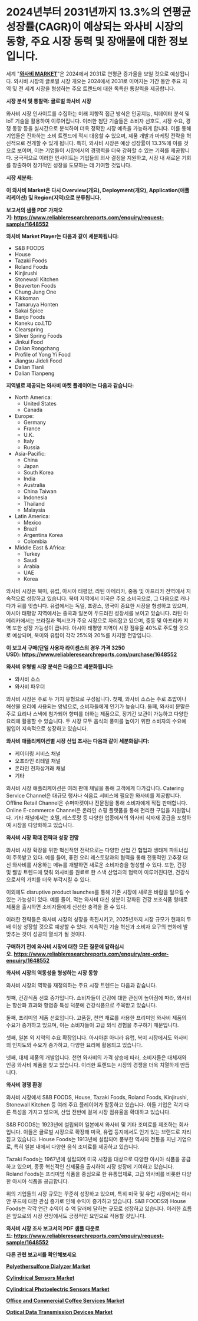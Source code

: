 <p><h1>2024년부터 2031년까지 13.3%의 연평균 성장률(CAGR)이 예상되는 와사비 시장의 동향, 주요 시장 동력 및 장애물에 대한 정보입니다.</h1></p><p>세계 "<strong><a href="https://www.reliableresearchreports.com/wasabi-market-r1648552?utm_campaign=105&utm_medium=8&utm_source=Github&utm_content=ia&utm_term=18122024&utm_id=wasabi">와사비 MARKET</a></strong>"은 2024에서 2031로 연평균 증가율을 보일 것으로 예상됩니다. 와사비 시장의 글로벌 시장 개요는 2024에서 2031로 이어지는 기간 동안 주요 지역 및 전 세계 시장을 형성하는 주요 트렌드에 대한 독특한 통찰력을 제공합니다.</p>
<p><strong>시장 분석 및 통찰력: 글로벌 와사비 시장</strong></p>
<p><p>와사비 시장 인사이트를 수집하는 미래 지향적 접근 방식은 인공지능, 빅데이터 분석 및 IoT 기술을 활용하여 이루어집니다. 이러한 첨단 기술들은 소비자 선호도, 시장 수요, 경쟁 동향 등을 실시간으로 분석하여 더욱 정확한 시장 예측을 가능하게 합니다. 이를 통해 기업들은 진화하는 소비 트렌드에 적시 대응할 수 있으며, 제품 개발과 마케팅 전략을 혁신적으로 전개할 수 있게 됩니다. 특히, 와사비 시장은 예상 성장률이 13.3%에 이를 것으로 보이며, 이는 기업들이 시장에서의 경쟁력을 더욱 강화할 수 있는 기회를 제공합니다. 궁극적으로 이러한 인사이트는 기업들의 의사 결정을 지원하고, 시장 내 새로운 기회를 창출하여 장기적인 성장을 도모하는 데 기여할 것입니다.</p><a href="%7CAUTHORITHY_DOMAIN_URL%7C?utm_campaign=105&utm_medium=8&utm_source=Github&utm_content=ia&utm_term=18122024&utm_id=wasabi"></a></p>
<p><strong>시장 세분화:</strong></p>
<p><strong>이 와사비 Market은 다시 Overview(개요), Deployment(개요), Application(애플리케이션) 및 Region(지역)으로 분류됩니다.</strong></p>
<p><strong>보고서의 샘플 PDF 가져오기:&nbsp;<a href="https://www.reliableresearchreports.com/enquiry/request-sample/1648552?utm_campaign=105&utm_medium=8&utm_source=Github&utm_content=ia&utm_term=18122024&utm_id=wasabi">https://www.reliableresearchreports.com/enquiry/request-sample/1648552</a></strong><strong></strong></p>
<p><strong>와사비 Market Player는 다음과 같이 세분화됩니다:</strong></p>
<p><ul><li>S&B FOODS</li><li>House</li><li>Tazaki Foods</li><li>Roland Foods</li><li>Kinjirushi</li><li>Stonewall Kitchen</li><li>Beaverton Foods</li><li>Chung Jung One</li><li>Kikkoman</li><li>Tamaruya Honten</li><li>Sakai Spice</li><li>Banjo Foods</li><li>Kaneku co.LTD</li><li>Clearspring</li><li>Silver Spring Foods</li><li>Jinkui Food</li><li>Dalian Rongchang</li><li>Profile of Yong Yi Food</li><li>Jiangsu Jideli Food</li><li>Dalian Tianli</li><li>Dalian Tianpeng</li></ul></p>
<p><strong>지역별로 제공되는 와사비 마켓 플레이어는 다음과 같습니다:</strong></p>
<p><ul>
    <li>
        North America:
        <ul>
            <li>United States</li>
            <li>Canada</li>
        </ul>
    </li>
    <li>
        Europe:
        <ul>
            <li>Germany</li>
            <li>France</li>
            <li>U.K.</li>
            <li>Italy</li>
            <li>Russia</li>
        </ul>
    </li>
    <li>
        Asia-Pacific:
        <ul>
            <li>China</li>
            <li>Japan</li>
            <li>South Korea</li>
            <li>India</li>
            <li>Australia</li>
            <li>China Taiwan</li>
            <li>Indonesia</li>
            <li>Thailand</li>
            <li>Malaysia</li>
        </ul>
    </li>
    <li>
        Latin America:
        <ul>
            <li>Mexico</li>
            <li>Brazil</li>
            <li>Argentina Korea</li>
            <li>Colombia</li>
        </ul>
    </li>
    <li>
        Middle East & Africa:
        <ul>
            <li>Turkey</li>
            <li>Saudi</li>
            <li>Arabia</li>
            <li>UAE</li>
            <li>Korea</li>
        </ul>
    </li>
    </ul></p>
<p><p>와사비 시장은 북미, 유럽, 아시아 태평양, 라틴 아메리카, 중동 및 아프리카 전역에서 지속적으로 성장하고 있습니다. 북미 지역에서 미국은 주요 소비국으로, 그 다음으로 캐나다가 뒤를 잇습니다. 유럽에서는 독일, 프랑스, 영국이 중요한 시장을 형성하고 있으며, 아시아 태평양 지역에서는 중국과 일본이 두드러진 성장세를 보이고 있습니다. 라틴 아메리카에서는 브라질과 멕시코가 주요 시장으로 자리잡고 있으며, 중동 및 아프리카 지역 또한 성장 가능성이 큽니다. 아시아 태평양 지역이 시장 점유율 40%로 주도할 것으로 예상되며, 북미와 유럽이 각각 25%와 20%를 차지할 전망입니다.</p></p>
<p><strong>이 보고서 구매(단일 사용자 라이센스의 경우 가격 3250 USD):&nbsp;<a href="https://www.reliableresearchreports.com/purchase/1648552?utm_campaign=105&utm_medium=8&utm_source=Github&utm_content=ia&utm_term=18122024&utm_id=wasabi">https://www.reliableresearchreports.com/purchase/1648552</a></strong></p>
<p><strong>와사비 유형별 시장 분석은 다음으로 세분화됩니다:</strong></p>
<p><ul><li>와사비 소스</li><li>와사비 파우더</li></ul></p>
<p><p>와사비 시장은 주로 두 가지 유형으로 구성됩니다. 첫째, 와사비 소스는 주로 초밥이나 해산물 요리에 사용되는 양념으로, 소비자들에게 인기가 높습니다. 둘째, 와사비 분말은 주로 요리나 스낵에 첨가되어 향미를 더하는 제품으로, 장기간 보관이 가능하고 다양한 요리에 활용할 수 있습니다. 두 시장 모두 음식의 풍미를 높이기 위한 소비자의 수요에 힘입어 지속적으로 성장하고 있습니다.</p></p>
<p><strong>와사비 애플리케이션별 시장 산업 조사는 다음과 같이 세분화됩니다:</strong></p>
<p><ul><li>케이터링 서비스 채널</li><li>오프라인 리테일 채널</li><li>온라인 전자상거래 채널</li><li>기타</li></ul></p>
<p><p>와사비 시장 애플리케이션은 여러 판매 채널을 통해 고객에게 다가갑니다. Catering Service Channel은 대규모 행사나 식음료 서비스에 필요한 와사비를 제공합니다. Offline Retail Channel은 슈퍼마켓이나 전문점을 통해 소비자에게 직접 판매합니다. Online E-commerce Channel은 온라인 쇼핑 플랫폼을 통해 편리한 구입을 지원합니다. 기타 채널에서는 호텔, 레스토랑 등 다양한 업종에서의 와사비 식자재 공급을 포함하여 시장을 다양화하고 있습니다.</p></p>
<p><strong>와사비 시장 확대 전략과 성장 전망</strong></p>
<p><p>와사비 시장 확장을 위한 혁신적인 전략으로는 다양한 산업 간 협업과 생태계 파트너십이 주목받고 있다. 예를 들어, 퓨전 요리 레스토랑과의 협력을 통해 전통적인 고추장 대신 와사비를 사용하는 메뉴를 개발하면 새로운 소비자층을 형성할 수 있다. 또한, 건강 및 웰빙 트렌드에 맞춰 와사비를 원료로 한 스낵 산업과의 협력이 이루어진다면, 건강식으로서의 가치를 더욱 부각시킬 수 있다.</p><p>이외에도 disruptive product launches를 통해 기존 시장에 새로운 바람을 일으킬 수 있는 가능성이 있다. 예를 들어, 먹는 와사비 대신 성분이 강화된 건강 보조식품 형태로 제품을 출시하면 소비자들에게 신선한 충격을 줄 수 있다. </p><p>이러한 전략들은 와사비 시장의 성장을 촉진시키고, 2025년까지 시장 규모가 현재의 두 배 이상 성장할 것으로 예상할 수 있다. 지속적인 기술 혁신과 소비자 요구의 변화에 발맞추는 것이 성공의 열쇠가 될 것이다.</p></p>
<p><strong>구매하기 전에 와사비 시장에 대한 모든 질문에 답하십시오.&nbsp;<a href="https://www.reliableresearchreports.com/enquiry/pre-order-enquiry/1648552?utm_campaign=105&utm_medium=8&utm_source=Github&utm_content=ia&utm_term=18122024&utm_id=wasabi">https://www.reliableresearchreports.com/enquiry/pre-order-enquiry/1648552</a></strong><strong></strong></p>
<p><strong>와사비 시장의 역동성을 형성하는 시장 동향</strong></p>
<p><p>와사비 시장의 역학을 재정의하는 주요 시장 트렌드는 다음과 같습니다. </p><p>첫째, 건강식품 선호 증가입니다. 소비자들이 건강에 대한 관심이 높아짐에 따라, 와사비는 항산화 효과와 항염증 특성 덕분에 건강식품으로 주목받고 있습니다. </p><p>둘째, 프리미엄 제품 선호입니다. 고품질, 천연 재료를 사용한 프리미엄 와사비 제품의 수요가 증가하고 있으며, 이는 소비자들이 고급 외식 경험을 추구하기 때문입니다. </p><p>셋째, 일본 외 지역의 수요 확장입니다. 아시아뿐 아니라 유럽, 북미 시장에서도 와사비의 인지도와 수요가 증가하고, 다양한 요리에 활용되고 있습니다. </p><p>넷째, 대체 제품의 개발입니다. 천연 와사비의 가격 상승에 따라, 소비자들은 대체재와 인공 와사비 제품을 찾고 있습니다. 이러한 트렌드는 시장의 경쟁을 더욱 치열하게 만듭니다.</p></p>
<p><strong>와사비 경쟁 환경</strong></p>
<p><p>와사비 시장에서 S&B FOODS, House, Tazaki Foods, Roland Foods, Kinjirushi, Stonewall Kitchen 등 여러 주요 플레이어가 활동하고 있습니다. 이들 기업은 각기 다른 특성을 가지고 있으며, 산업 전반에 걸쳐 시장 점유율을 확대하고 있습니다.</p><p>S&B FOODS는 1923년에 설립되어 일본에서 와사비 및 기타 조미료를 제조하는 회사입니다. 이들은 글로벌 시장으로 확장해 미국, 유럽 등지에서도 인기 있는 브랜드로 자리잡고 있습니다. House Foods는 1913년에 설립되어 풍부한 역사와 전통을 지닌 기업으로, 특히 일본 내에서 다양한 음식 조미료를 제공하고 있습니다.</p><p>Tazaki Foods는 1967년에 설립되어 미국 시장을 대상으로 다양한 아시아 식품을 공급하고 있으며, 종종 혁신적인 신제품을 출시하여 시장 성장에 기여하고 있습니다. Roland Foods는 프리미엄 식품을 중심으로 한 유통업체로, 고급 와사비를 비롯한 다양한 아시아 식품을 공급합니다.</p><p>위의 기업들의 시장 규모는 꾸준히 성장하고 있으며, 특히 미국 및 유럽 시장에서는 아시안 푸드에 대한 관심 증가로 인해 수익이 증가하고 있습니다. S&B FOODS와 House Foods는 각각 연간 수익이 수 억 달러에 달하는 규모로 성장하고 있습니다. 이러한 흐름은 앞으로의 시장 전망에서도 긍정적인 요인으로 작용할 것입니다.</p></p>
<p><strong>와사비 시장 조사 보고서의 PDF 샘플 다운로드:&nbsp;<a href="https://www.reliableresearchreports.com/enquiry/request-sample/1648552?utm_campaign=105&utm_medium=8&utm_source=Github&utm_content=ia&utm_term=18122024&utm_id=wasabi">https://www.reliableresearchreports.com/enquiry/request-sample/1648552</a></strong></p>
<p><strong></strong></p>
<p><strong></strong></p>
<p><strong></strong></p>
<p><strong></strong></p>
<p><strong>다른 관련 보고서를 확인해보세요</strong></p>
<p><strong><p><a href="https://github.com/petbigbeepjn/Market-Research-Report-List-1/blob/main/polyethersulfone-dialyzer-market.md?utm_campaign=105&utm_medium=8&utm_source=Github&utm_content=ia&utm_term=18122024&utm_id=wasabi">Polyethersulfone Dialyzer Market</a></p><p><a href="https://www.linkedin.com/pulse/transforming-connectivity-exploring-cylindrical-sensors-markets-laife?utm_campaign=105&utm_medium=8&utm_source=Github&utm_content=ia&utm_term=18122024&utm_id=wasabi">Cylindrical Sensors Market</a></p><p><a href="https://www.linkedin.com/pulse/in-depth-cylindrical-photoelectric-sensors-market-analysis-fkrfe?utm_campaign=105&utm_medium=8&utm_source=Github&utm_content=ia&utm_term=18122024&utm_id=wasabi">Cylindrical Photoelectric Sensors Market</a></p><p><a href="https://github.com/dmitriyvo6rog/Market-Research-Report-List-1/blob/main/office-and-commercial-coffee-services-market.md?utm_campaign=105&utm_medium=8&utm_source=Github&utm_content=ia&utm_term=18122024&utm_id=wasabi">Office and Commercial Coffee Services Market</a></p><p><a href="https://www.linkedin.com/pulse/optical-data-transmission-devices-market-trends-detailed-study-oqfyf?utm_campaign=105&utm_medium=8&utm_source=Github&utm_content=ia&utm_term=18122024&utm_id=wasabi">Optical Data Transmission Devices Market</a></p></strong></p>